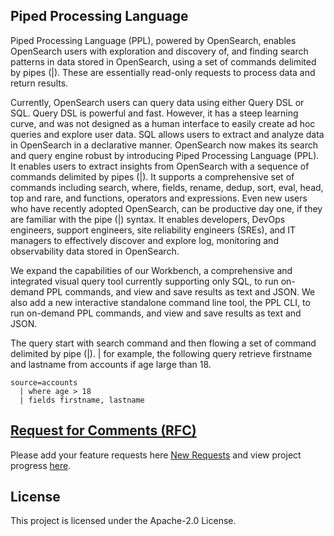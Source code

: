 ## Piped Processing Language

Piped Processing Language (PPL), powered by OpenSearch, enables OpenSearch users with exploration and discovery of, and finding search patterns in data stored in OpenSearch, using a set of commands delimited by pipes (|). These are essentially read-only requests to process data and return results.

Currently, OpenSearch users can query data using either Query DSL or SQL. Query DSL is powerful and fast. However, it has a steep learning curve, and was not designed as a human interface to easily create ad hoc queries and explore user data. SQL allows users to extract and analyze data in OpenSearch in a declarative manner. OpenSearch now makes its search and query engine robust by introducing Piped Processing Language (PPL). It enables users to extract insights from OpenSearch with a sequence of commands delimited by pipes (|). It supports a comprehensive set of commands including search, where, fields, rename, dedup, sort, eval, head, top and rare, and functions, operators and expressions. Even new users who have recently adopted OpenSearch, can be productive day one, if they are familiar with the pipe (|) syntax. It enables developers, DevOps engineers, support engineers, site reliability engineers (SREs), and IT managers to effectively discover and explore log, monitoring and observability data stored in OpenSearch.

We expand the capabilities of our Workbench, a comprehensive and integrated visual query tool currently supporting only SQL, to run on-demand PPL commands, and view and save results as text and JSON. We also add a new interactive standalone command line tool, the PPL CLI, to run on-demand PPL commands, and view and save results as text and JSON.

The query start with search command and then flowing a set of command delimited by pipe (|). | for example, the following query retrieve firstname and lastname from accounts if age large than 18.

```
source=accounts
  | where age > 18
  | fields firstname, lastname
```

## [Request for Comments (RFC)](https://github.com/opensearch-project/pipe-processing-language/blob/main/docs/rfc/RFC_%20Analysis%20semi-structured%20data%20with%20Pipe%20Processing%20Language.pdf)
Please add your feature requests here [New Requests](https://github.com/opensearch-project/pipe-processing-language/issues) and view project progress [here](https://github.com/orgs/opensearch-project/projects).

## License

This project is licensed under the Apache-2.0 License.

